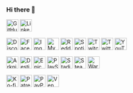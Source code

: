 ### Hi there 👋

<p align="left">
  <a href="https://github.com/peterthehan"><img alt="GitHub" title="GitHub" height="32" width="32" src="https://raw.githubusercontent.com/peterthehan/peterthehan/master/assets/github.svg"></a>
  <a href="https://linkedin.com/in/peter-han"><img alt="LinkedIn" title="LinkedIn" height="32" width="32" src="https://raw.githubusercontent.com/peterthehan/peterthehan/master/assets/linkedin.svg"></a>
</p>

<p align="left">
  <a href="https://discord.gg/WjEFnzC"><img alt="Discord - Miku#0039" title="Discord - Miku#0039" height="32" width="32" src="https://raw.githubusercontent.com/peterthehan/peterthehan/master/assets/discord.svg"></a>
  <a href="https://facebook.com/peterthehan"><img alt="Facebook" title="Facebook" height="32" width="32" src="https://raw.githubusercontent.com/peterthehan/peterthehan/master/assets/facebook.svg"></a>
  <a href="https://imgur.com/user/PeterTheHan"><img alt="Imgur" title="Imgur" height="32" width="32" src="https://raw.githubusercontent.com/peterthehan/peterthehan/master/assets/imgur.svg"></a>
  <a href="https://myanimelist.net/profile/PeterTheHan"><img alt="MyAnimeList" title="MyAnimeList" height="32" width="32" src="https://raw.githubusercontent.com/peterthehan/peterthehan/master/assets/myanimelist.svg"></a>
  <a href="https://reddit.com/user/PeterTheHan"><img alt="Reddit" title="Reddit" height="32" width="32" src="https://raw.githubusercontent.com/peterthehan/peterthehan/master/assets/reddit.svg"></a>
  <a href="https://open.spotify.com/user/2145isvugpczeo2fgz6khel3y"><img alt="Spotify" title="Spotify" height="32" width="32" src="https://raw.githubusercontent.com/peterthehan/peterthehan/master/assets/spotify.svg"></a>
  <a href="https://twitch.tv/peterthehan"><img alt="Twitch" title="Twitch" height="32" width="32" src="https://raw.githubusercontent.com/peterthehan/peterthehan/master/assets/twitch.svg"></a>
  <a href="https://twitter.com/PeterTheHan"><img alt="Twitter" title="Twitter" height="32" width="32" src="https://raw.githubusercontent.com/peterthehan/peterthehan/master/assets/twitter.svg"></a>
  <a href="https://youtube.com/channel/UC5QVwln-tycBa-CoB88a7wA"><img alt="YouTube" title="YouTube" height="32" width="32" src="https://raw.githubusercontent.com/peterthehan/peterthehan/master/assets/youtube.svg"></a>
</p>

<p align="left">
  <a href="#"><img alt="Arknights - Phos#3548" title="Arknights - Phos#3548" height="32" width="32" src="https://raw.githubusercontent.com/peterthehan/peterthehan/master/assets/arknights.svg"></a>
  <a href="#"><img alt="Destiny 2 - Phos" title="Destiny 2 - Phos" height="32" width="32" src="https://raw.githubusercontent.com/peterthehan/peterthehan/master/assets/destiny.svg"></a>
  <a href="#"><img alt="Epic Games - PeterTheHan" title="Epic Games - PeterTheHan" height="32" width="32" src="https://raw.githubusercontent.com/peterthehan/peterthehan/master/assets/epicgames.svg"></a>
  <a href="#"><img alt="PlayStation - PeterTheHan" title="PlayStation - PeterTheHan" height="32" width="32" src="https://raw.githubusercontent.com/peterthehan/peterthehan/master/assets/playstation.svg"></a>
  <a href="https://stadia.com/profile/1536559313706186034"><img alt="Stadia - Phos" title="Stadia - Phos" height="32" width="32" src="https://raw.githubusercontent.com/peterthehan/peterthehan/master/assets/stadia.svg"></a>
  <a href="https://steamcommunity.com/id/peterthehan"><img alt="Steam" title="Steam" height="32" width="32" src="https://raw.githubusercontent.com/peterthehan/peterthehan/master/assets/steam.svg"></a>
  <a href="#"><img alt="Warframe - Sumia" title="Warframe - Sumia" height="32" width="32" src="https://raw.githubusercontent.com/peterthehan/peterthehan/master/assets/warframe.svg"></a>
</p>

<p align="left">
  <a href="https://ko-fi.com/peterthehan"><img alt="Ko-fi" title="Ko-fi" height="32" width="32" src="https://raw.githubusercontent.com/peterthehan/peterthehan/master/assets/ko-fi.svg"></a>
  <a href="https://patreon.com/peterthehan"><img alt="Patreon" title="Patreon" height="32" width="32" src="https://raw.githubusercontent.com/peterthehan/peterthehan/master/assets/patreon.svg"></a>
  <a href="https://paypal.me/peterthehan"><img alt="PayPal" title="PayPal" height="32" width="32" src="https://raw.githubusercontent.com/peterthehan/peterthehan/master/assets/paypal.svg"></a>
  <a href="https://venmo.com/peterthehan"><img alt="Venmo" title="Venmo" height="32" width="32" src="https://raw.githubusercontent.com/peterthehan/peterthehan/master/assets/venmo.svg"></a>
</p>

<!--
**peterthehan/peterthehan** is a ✨ _special_ ✨ repository because its `README.md` (this file) appears on your GitHub profile.

Here are some ideas to get you started:

- 🔭 I’m currently working on ...
- 🌱 I’m currently learning ...
- 👯 I’m looking to collaborate on ...
- 🤔 I’m looking for help with ...
- 💬 Ask me about ...
- 📫 How to reach me: ...
- 😄 Pronouns: ...
- ⚡ Fun fact: ...
-->
